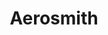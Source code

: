 ---
title: "Aerosmith"
summary: "Aerosmith is an American rock band formed in Boston in 1970. The group consists of Steven Tyler , Joe Perry , Tom Hamilton , Joey Kramer and Brad Whitford . Their style, which is rooted in blues-based hard rock, has also incorporated elements of pop rock, heavy metal, glam metal, and rhythm and blues, and has inspired many subsequent rock artists. They are sometimes referred to as \"the Bad Boys from Boston\" and \"America's Greatest Rock and Roll Band\". The primary songwriting team of Tyler and Perry is often known as the \"Toxic Twins\".
Perry and Hamilton, originally in a band together called the Jam Band, met up with Tyler, Kramer, and guitarist Ray Tabano, and formed Aerosmith; in 1971, Tabano was replaced by Whitford. They released a string of multi-platinum albums starting with their eponymous debut in 1973, followed by Get Your Wings in 1974. The band broke into the mainstream with Toys in the Attic and Rocks . Draw the Line and Night in the Ruts followed in 1977 and 1979. Throughout the 1970s, the band toured extensively and charted a dozen Hot 100 singles, including their first Top 40 hit \"Sweet Emotion\" and the Top 10 hits \"Dream On\" and \"Walk This Way\". By the end of the decade, they were among the most popular hard rock bands in the world and developed a following of fans, often referred to as the \"Blue Army\". Drug addiction and internal conflict led to the departures of Perry and Whitford in 1979 and 1981.
The band did not fare well and the album Rock in a Hard Place failed to match previous successes.
Perry and Whitford returned to Aerosmith in 1984. After a comeback tour, they recorded Done with Mirrors , which did not meet commercial expectations. It was not until a 1986 collaboration with rap group Run–D.M.C. on a remake of \"Walk This Way\", and the 1987 multi-platinum release, Permanent Vacation, that they regained their previous level of popularity. In the late 1980s and 1990s, the band won numerous awards for music from the multi-platinum albums Pump , Get a Grip , and Nine Lives , while they embarked on their most extensive concert tours to date. Their biggest hits during this period included \"Dude \", \"Angel\", \"Rag Doll\", \"Love in an Elevator\", \"Janie's Got a Gun\", \"What it Takes\", \"Livin' on the Edge\", \"Cryin'\", and \"Crazy\". The band also filmed popular music videos and made notable appearances in television, film, and video games. In 1998, they achieved their first number-one hit with \"I Don't Want to Miss a Thing\" from Armageddon's soundtrack and the following year, their roller coaster attraction opened at Walt Disney World. Their comeback has been described as one of the most remarkable and spectacular in rock history. Additional albums Just Push Play , Honkin' on Bobo , and Music from Another Dimension! followed in 2001, 2004, and 2012. In 2008, they released Guitar Hero: Aerosmith, which is considered to be the best-selling band-centric video game. After five decades, the band continues to tour and record music. From 2019–2022, the band had a concert residency in Las Vegas, which was interrupted from 2020–2021 due to the COVID-19 pandemic. From 2023–2024, the band will embark on a farewell tour, called \"Peace Out: The Farewell Tour\".
Aerosmith is the best-selling American hard rock band of all time, having sold more than 150 million records worldwide, including over 85 million records in the United States. With 25 gold, 18 platinum, and 12 multi-platinum albums, they hold the record for the most total certifications by an American group and are tied for the most multi-platinum albums by an American group. They have achieved twenty-one Top 40 hits on the US Hot 100, nine number-one Mainstream Rock hits, four Grammy Awards, six American Music Awards, and ten MTV Video Music Awards. They were inducted into the Rock and Roll Hall of Fame in 2001, and were ranked number 57 and 30, respectively, on Rolling Stone's and VH1's lists of the 100 Greatest Artists of All Time. In 2013, Tyler and Perry were inducted into the Songwriters Hall of Fame, and in 2020, the band received the MusiCares Person of the Year award."
slug: "aerosmith"
image: "aerosmith.jpg"
apple_music_artist_url: "https://music.apple.com/gb/artist/aerosmith/115386"
wikipedia_url: "https://en.wikipedia.org/wiki/Aerosmith"
---